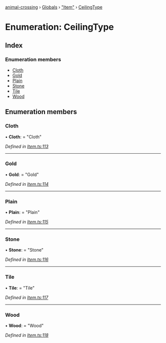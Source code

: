 [animal-crossing](../README.md) › [Globals](../globals.md) › ["Item"](../modules/_item_.md) › [CeilingType](_item_.ceilingtype.md)

# Enumeration: CeilingType

## Index

### Enumeration members

* [Cloth](_item_.ceilingtype.md#cloth)
* [Gold](_item_.ceilingtype.md#gold)
* [Plain](_item_.ceilingtype.md#plain)
* [Stone](_item_.ceilingtype.md#stone)
* [Tile](_item_.ceilingtype.md#tile)
* [Wood](_item_.ceilingtype.md#wood)

## Enumeration members

###  Cloth

• **Cloth**: = "Cloth"

*Defined in [Item.ts:113](https://github.com/Norviah/animal-crossing/blob/02b4c7f/module/types/Item.ts#L113)*

___

###  Gold

• **Gold**: = "Gold"

*Defined in [Item.ts:114](https://github.com/Norviah/animal-crossing/blob/02b4c7f/module/types/Item.ts#L114)*

___

###  Plain

• **Plain**: = "Plain"

*Defined in [Item.ts:115](https://github.com/Norviah/animal-crossing/blob/02b4c7f/module/types/Item.ts#L115)*

___

###  Stone

• **Stone**: = "Stone"

*Defined in [Item.ts:116](https://github.com/Norviah/animal-crossing/blob/02b4c7f/module/types/Item.ts#L116)*

___

###  Tile

• **Tile**: = "Tile"

*Defined in [Item.ts:117](https://github.com/Norviah/animal-crossing/blob/02b4c7f/module/types/Item.ts#L117)*

___

###  Wood

• **Wood**: = "Wood"

*Defined in [Item.ts:118](https://github.com/Norviah/animal-crossing/blob/02b4c7f/module/types/Item.ts#L118)*

